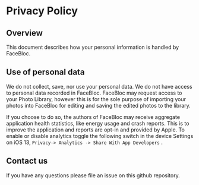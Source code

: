 # Privacy Policy
## Overview
This document describes how your personal information is handled by FaceBloc.

## Use of personal data
We do not collect, save, nor use your personal data.  We do not have access to personal data recorded in FaceBloc. FaceBloc may request access to your Photo Library, however this is for the sole purpose of importing your photos into FaceBloc for editing and saving the edited photos to the library.

If you choose to do so, the authors of FaceBloc may receive aggregate application health statistics, like energy usage and crash reports. This is to improve the application and reports are opt-in and provided by Apple. To enable or disable analytics toggle the following switch in the device Settings on iOS 13, `Privacy-> Analytics -> Share With App Developers` .

## Contact us
If you have any questions please file an issue on this github repository.
